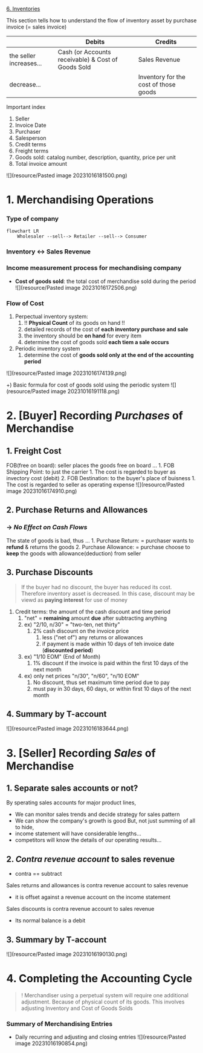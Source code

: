 [6. Inventories](6.%20Inventories.md)

This section tells how to understand the flow of inventory asset by purchase invoice (= sales invoice) 

|                         | Debits                                               | Credits                               |
|-------------------------|------------------------------------------------------|---------------------------------------|
| the seller increases... | Cash (or Accounts receivable) & Cost of Goods Sold | Sales Revenue                         |
| decrease...             |                                                      | Inventory for the cost of those goods |

Important index
1. Seller
2. Invoice Date
3. Purchaser
4. Salesperson
5. Credit terms
6. Freight terms
7. Goods sold: catalog number, description, quantity, price per unit
8. Total invoice amount

![](resource/Pasted image 20231016181500.png)

# 1. Merchandising Operations
### Type of company
```mermaid
flowchart LR
	Wholesaler --sell--> Retailer --sell--> Consumer
```

### Inventory <-> Sales Revenue


### Income measurement process for mechandising company
- **Cost of goods sold**: the total cost of merchandise sold during the period
![](resource/Pasted image 20231016172506.png)

### Flow of Cost
1. Perpectual inventory system: 
	1. !! **Physical Count** of its goods on hand !!
	2. detailed records of the cost of **each inventory purchase and sale**
	3. the inventory should be **on hand** for every item
	4. determine the cost of goods sold **each tiem a sale occurs**
3. Periodic inventory system
	1. determine the cost of **goods sold only at the end of the accounting period**

![](resource/Pasted image 20231016174139.png)

+) Basic formula for cost of goods sold using the periodic system
![](resource/Pasted image 20231016191118.png)

# 2. [Buyer] Recording *Purchases* of Merchandise

## 1. Freight Cost 

FOB(free on board): seller places the goods free on board ...
		1. FOB Shipping Point: to just the carrier
			1. The cost is regarded to buyer as invectory cost (debit)
		2. FOB Destination: to the buyer's place of buisness
			1. The cost is regarded to seller as operating expense 
	![](resource/Pasted image 20231016174910.png)

## 2. Purchase Returns and Allowances 
### -> *No Effect on Cash Flows*

The state of goods is bad, thus ... 
	1. Purchase Return: = purchaser wants to **refund** & returns the goods
	2. Purchase Allowance: = purchase choose to **keep** the goods with allowance(deduction) from seller

## 3. Purchase Discounts

> If the buyer had no discount,  the buyer has reduced its cost.
> Therefore inventory asset is decreased.
> In this case, discount may be viewd as **paying interest** for use of money

1. Credit terms: the amount of the cash discount and time period 
	1. "net" = **remaining** amount **due** after subtracting anything
	2. ex) "2/10, n/30" = "two-ten, net thirty"
		1.  2% cash discount on the invoice price
			1. less ("net of") any returns or allowances 
			2. if payment is made within 10 days of teh invoice date (**discounted period**)
	3. ex) "1/10 EOM" (End of Month)
		1. 1% discount if the invoice is paid within the first 10 days of the next month
	4. ex) only net prices "n/30", "n/60", "n/10 EOM"
		1. No discount, thus set maximum time period due to pay
		2. must pay in 30 days, 60 days, or within first 10 days of the next month


## 4. Summary by T-account
![](resource/Pasted image 20231016183644.png)

# 3. [Seller] Recording *Sales* of Merchandise

## 1. Separate sales accounts or not?

By sperating sales accounts for major product lines,
- We can monitor sales trends and decide strategy for sales pattern
- We can show the company's growth is good
But, not just summing of all to hide,
- income statement will have considerable lengths...
- competitors will know the details of our operating results...
## 2. *Contra revenue account* to sales revenue
- contra == subtract

Sales returns and allowances is contra revenue account to sales revenue
- it is offset against a revenue account on the income statement

Sales discounts  is contra revenue account to sales revenue
- Its normal balance is a debit
## 3. Summary by T-account
![](resource/Pasted image 20231016190130.png)

# 4. Completing the Accounting Cycle

> ! Merchandiser using a perpetual system will require one additional adjustment.
> Because of physical count of its goods.
> This involves adjusting Inventory and Cost of Goods Solds

### Summary of Merchandising Entries
- Daily recurring and adjusting and closing entries
![](resource/Pasted image 20231016190854.png)